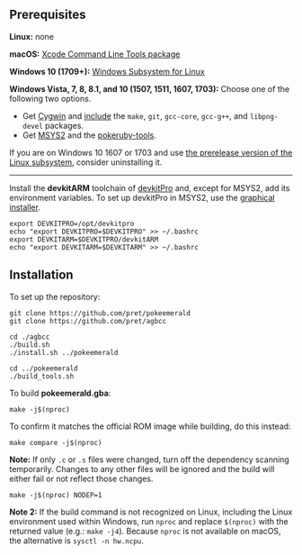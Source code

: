 ## Prerequisites

**Linux:** none

**macOS:** [Xcode Command Line Tools package](https://developer.apple.com/library/archive/technotes/tn2339/_index.html#//apple_ref/doc/uid/DTS40014588-CH1-DOWNLOADING_COMMAND_LINE_TOOLS_IS_NOT_AVAILABLE_IN_XCODE_FOR_MACOS_10_9__HOW_CAN_I_INSTALL_THEM_ON_MY_MACHINE_)

**Windows 10 (1709+):** [Windows Subsystem for Linux](https://docs.microsoft.com/windows/wsl/install-win10)

**Windows Vista, 7, 8, 8.1, and 10 (1507, 1511, 1607, 1703):** Choose one of the following two options.

* Get [Cygwin](https://cygwin.com/install.html) and [include](https://cygwin.com/cygwin-ug-net/setup-net.html#setup-packages) the `make`, `git`, `gcc-core`, `gcc-g++`, and `libpng-devel` packages.
* Get [MSYS2](https://www.msys2.org/) and the [pokeruby-tools](https://github.com/pret/pokeruby-tools).

If you are on Windows 10 1607 or 1703 and use [the prerelease version of the Linux subsystem](https://docs.microsoft.com/windows/wsl/install-legacy), consider uninstalling it.

----

Install the **devkitARM** toolchain of [devkitPro](https://devkitpro.org/wiki/Getting_Started) and, except for MSYS2, add its environment variables. To set up devkitPro in MSYS2, use the [graphical installer](https://github.com/devkitPro/installer/releases).

	export DEVKITPRO=/opt/devkitpro
	echo "export DEVKITPRO=$DEVKITPRO" >> ~/.bashrc
	export DEVKITARM=$DEVKITPRO/devkitARM
	echo "export DEVKITARM=$DEVKITARM" >> ~/.bashrc


## Installation

To set up the repository:

	git clone https://github.com/pret/pokeemerald
	git clone https://github.com/pret/agbcc

	cd ./agbcc
	./build.sh
	./install.sh ../pokeemerald

	cd ../pokeemerald
	./build_tools.sh

To build **pokeemerald.gba**:

	make -j$(nproc)

To confirm it matches the official ROM image while building, do this instead:

	make compare -j$(nproc)

**Note:** If only `.c` or `.s` files were changed, turn off the dependency scanning temporarily. Changes to any other files will be ignored and the build will either fail or not reflect those changes.

	make -j$(nproc) NODEP=1

**Note 2:** If the build command is not recognized on Linux, including the Linux environment used within Windows, run `nproc` and replace `$(nproc)` with the returned value (e.g.: `make -j4`). Because `nproc` is not available on macOS, the alternative is `sysctl -n hw.ncpu`.
